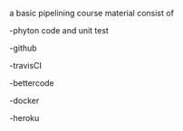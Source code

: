 a basic pipelining course material consist of

-phyton code and unit test

-github

-travisCI

-bettercode

-docker

-heroku
